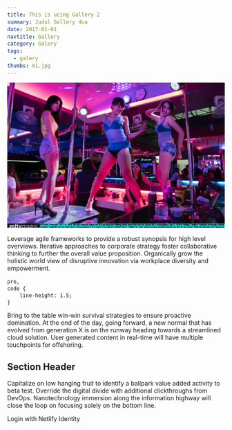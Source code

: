 ```yaml
---
title: This is ucing Gallery 2
summary: Judul Gallery dua
date: 2017-01-01
navtitle: Gallery
category: Galery
tags:
  - galery
thumbs: m1.jpg
---
```

![alt text](/galery/img/m1.jpg  "aya aya aya")

Leverage agile frameworks to provide a robust synopsis for high level overviews. Iterative approaches to corporate strategy foster collaborative thinking to further the overall value proposition. Organically grow the holistic world view of disruptive innovation via workplace diversity and empowerment.

```
pre,
code {
	line-height: 1.5;
}
```

Bring to the table win-win survival strategies to ensure proactive domination. At the end of the day, going forward, a new normal that has evolved from generation X is on the runway heading towards a streamlined cloud solution. User generated content in real-time will have multiple touchpoints for offshoring.

## Section Header

Capitalize on low hanging fruit to identify a ballpark value added activity to beta test. Override the digital divide with additional clickthroughs from DevOps. Nanotechnology immersion along the information highway will close the loop on focusing solely on the bottom line.

<div data-netlify-identity-button>Login with Netlify Identity</div>